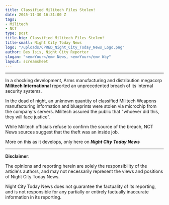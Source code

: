 ```yaml
---
title: Classified Militech Files Stolen!
date: 2045-11-30 16:31:00 Z
tags:
- Militech
- NCT
type: post
title-big: Classified Militech Files Stolen!
title-small: Night City Today News
logo: "/uploads/CPRED_Night_City_Today_News_Logo.png"
author: Bes Isis, Night City Reporter
slogan: "<em>Your</em> News, <em>Your</em> Way"
layout: screamsheet
---
```


---
In a shocking development, Arms manufacturing and distribution megacorp **Militech International** reported an unprecedented breach of its internal security systems.

In the dead of night, an unknown quantity of classified Militech Weapons manufacturing information and blueprints were stolen via microchip from the company's servers. Militech assured the public that "whoever did this, they will face justice".

While Militech officials refuse to confirm the source of the breach, NCT News sources suggest that the theft was an inside job.

More on this as it develops, only here on ***Night City Today News***

---

**Disclaimer**:

The opinions and reporting herein are solely the responsibility of the article's authors, and may not necessarily represent the views and positions of Night City Today News.

Night City Today News does not guarantee the factuality of its reporting, and is not responsible for any partially or entirely factually inaccurate information in its reporting.
